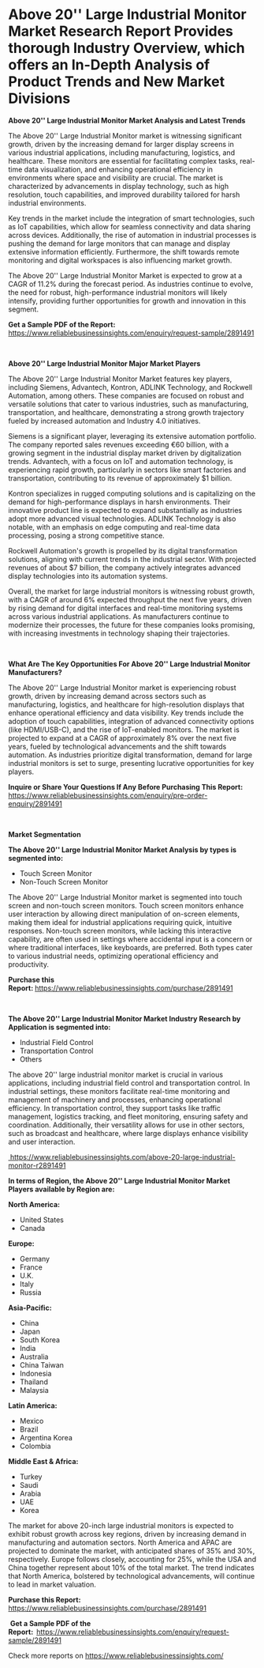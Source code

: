 <p><h1>Above 20'' Large Industrial Monitor Market Research Report Provides thorough Industry Overview, which offers an In-Depth Analysis of Product Trends and New Market Divisions</h1></p><p><strong>Above 20'' Large Industrial Monitor Market Analysis and Latest Trends</strong></p>
<p><p>The Above 20'' Large Industrial Monitor market is witnessing significant growth, driven by the increasing demand for larger display screens in various industrial applications, including manufacturing, logistics, and healthcare. These monitors are essential for facilitating complex tasks, real-time data visualization, and enhancing operational efficiency in environments where space and visibility are crucial. The market is characterized by advancements in display technology, such as high resolution, touch capabilities, and improved durability tailored for harsh industrial environments.</p><p>Key trends in the market include the integration of smart technologies, such as IoT capabilities, which allow for seamless connectivity and data sharing across devices. Additionally, the rise of automation in industrial processes is pushing the demand for large monitors that can manage and display extensive information efficiently. Furthermore, the shift towards remote monitoring and digital workspaces is also influencing market growth.</p><p>The Above 20'' Large Industrial Monitor Market is expected to grow at a CAGR of 11.2% during the forecast period. As industries continue to evolve, the need for robust, high-performance industrial monitors will likely intensify, providing further opportunities for growth and innovation in this segment.</p></p>
<p><strong>Get a Sample PDF of the Report:&nbsp;</strong> <a href="https://www.reliablebusinessinsights.com/enquiry/request-sample/2891491?utm_campaign=3080&utm_medium=2&utm_source=Github&utm_content=ia&utm_term=14032025&utm_id=above-20-large-industrial-monitor">https://www.reliablebusinessinsights.com/enquiry/request-sample/2891491</a></p>
<p>&nbsp;</p>
<p><strong>Above 20'' Large Industrial Monitor Major Market Players</strong></p>
<p><p>The Above 20'' Large Industrial Monitor Market features key players, including Siemens, Advantech, Kontron, ADLINK Technology, and Rockwell Automation, among others. These companies are focused on robust and versatile solutions that cater to various industries, such as manufacturing, transportation, and healthcare, demonstrating a strong growth trajectory fueled by increased automation and Industry 4.0 initiatives.</p><p>Siemens is a significant player, leveraging its extensive automation portfolio. The company reported sales revenues exceeding €60 billion, with a growing segment in the industrial display market driven by digitalization trends. Advantech, with a focus on IoT and automation technology, is experiencing rapid growth, particularly in sectors like smart factories and transportation, contributing to its revenue of approximately $1 billion.</p><p>Kontron specializes in rugged computing solutions and is capitalizing on the demand for high-performance displays in harsh environments. Their innovative product line is expected to expand substantially as industries adopt more advanced visual technologies. ADLINK Technology is also notable, with an emphasis on edge computing and real-time data processing, posing a strong competitive stance.</p><p>Rockwell Automation's growth is propelled by its digital transformation solutions, aligning with current trends in the industrial sector. With projected revenues of about $7 billion, the company actively integrates advanced display technologies into its automation systems.</p><p>Overall, the market for large industrial monitors is witnessing robust growth, with a CAGR of around 6% expected throughput the next five years, driven by rising demand for digital interfaces and real-time monitoring systems across various industrial applications. As manufacturers continue to modernize their processes, the future for these companies looks promising, with increasing investments in technology shaping their trajectories.</p></p>
<p>&nbsp;</p>
<p><strong>What Are The Key Opportunities For Above 20'' Large Industrial Monitor Manufacturers?</strong></p>
<p><p>The Above 20'' Large Industrial Monitor market is experiencing robust growth, driven by increasing demand across sectors such as manufacturing, logistics, and healthcare for high-resolution displays that enhance operational efficiency and data visibility. Key trends include the adoption of touch capabilities, integration of advanced connectivity options (like HDMI/USB-C), and the rise of IoT-enabled monitors. The market is projected to expand at a CAGR of approximately 8% over the next five years, fueled by technological advancements and the shift towards automation. As industries prioritize digital transformation, demand for large industrial monitors is set to surge, presenting lucrative opportunities for key players.</p></p>
<p><strong>Inquire or Share Your Questions If Any Before Purchasing This Report:</strong> <a href="https://www.reliablebusinessinsights.com/enquiry/pre-order-enquiry/2891491?utm_campaign=3080&utm_medium=2&utm_source=Github&utm_content=ia&utm_term=14032025&utm_id=above-20-large-industrial-monitor">https://www.reliablebusinessinsights.com/enquiry/pre-order-enquiry/2891491</a></p>
<p>&nbsp;</p>
<p><strong>Market Segmentation</strong></p>
<p><strong>The Above 20'' Large Industrial Monitor Market Analysis by types is segmented into:</strong></p>
<p><ul><li>Touch Screen Monitor</li><li>Non-Touch Screen Monitor</li></ul></p>
<p><p>The Above 20'' Large Industrial Monitor market is segmented into touch screen and non-touch screen monitors. Touch screen monitors enhance user interaction by allowing direct manipulation of on-screen elements, making them ideal for industrial applications requiring quick, intuitive responses. Non-touch screen monitors, while lacking this interactive capability, are often used in settings where accidental input is a concern or where traditional interfaces, like keyboards, are preferred. Both types cater to various industrial needs, optimizing operational efficiency and productivity.</p></p>
<p><strong>Purchase this Report:&nbsp;</strong><a href="https://www.reliablebusinessinsights.com/purchase/2891491?utm_campaign=3080&utm_medium=2&utm_source=Github&utm_content=ia&utm_term=14032025&utm_id=above-20-large-industrial-monitor">https://www.reliablebusinessinsights.com/purchase/2891491</a></p>
<p>&nbsp;</p>
<p><strong>The Above 20'' Large Industrial Monitor Market Industry Research by Application is segmented into:</strong></p>
<p><ul><li>Industrial Field Control</li><li>Transportation Control</li><li>Others</li></ul></p>
<p><p>The above 20'' large industrial monitor market is crucial in various applications, including industrial field control and transportation control. In industrial settings, these monitors facilitate real-time monitoring and management of machinery and processes, enhancing operational efficiency. In transportation control, they support tasks like traffic management, logistics tracking, and fleet monitoring, ensuring safety and coordination. Additionally, their versatility allows for use in other sectors, such as broadcast and healthcare, where large displays enhance visibility and user interaction.</p></p>
<p><a href="https://www.reliablebusinessinsights.com/above-20-large-industrial-monitor-r2891491?utm_campaign=3080&utm_medium=2&utm_source=Github&utm_content=ia&utm_term=14032025&utm_id=above-20-large-industrial-monitor">&nbsp;https://www.reliablebusinessinsights.com/above-20-large-industrial-monitor-r2891491</a></p>
<p><strong>In terms of Region, the Above 20'' Large Industrial Monitor Market Players available by Region are:</strong></p>
<p>
    <p> <strong> North America: </strong>
        <ul>
            <li>United States</li>
            <li>Canada</li>
        </ul>
        </p> 
    <p> <strong> Europe: </strong>
        <ul>
            <li>Germany</li>
            <li>France</li>
            <li>U.K.</li>
            <li>Italy</li>
            <li>Russia</li>
        </ul>
        </p> 
    <p> <strong> Asia-Pacific: </strong>
        <ul>
            <li>China</li>
            <li>Japan</li>
            <li>South Korea</li>
            <li>India</li>
            <li>Australia</li>
            <li>China Taiwan</li>
            <li>Indonesia</li>
            <li>Thailand</li>
            <li>Malaysia</li>
        </ul>
        </p> 
    <p> <strong> Latin America: </strong>
        <ul>
            <li>Mexico</li>
            <li>Brazil</li>
            <li>Argentina Korea</li>
            <li>Colombia</li>
        </ul>
        </p> 
    <p> <strong> Middle East & Africa: </strong>
        <ul>
            <li>Turkey</li>
            <li>Saudi</li>
            <li>Arabia</li>
            <li>UAE</li>
            <li>Korea</li>
        </ul>
    </p>
    </p>
<p><p>The market for above 20-inch large industrial monitors is expected to exhibit robust growth across key regions, driven by increasing demand in manufacturing and automation sectors. North America and APAC are projected to dominate the market, with anticipated shares of 35% and 30%, respectively. Europe follows closely, accounting for 25%, while the USA and China together represent about 10% of the total market. The trend indicates that North America, bolstered by technological advancements, will continue to lead in market valuation.</p></p>
<p><strong>Purchase this Report: </strong><a href="https://www.reliablebusinessinsights.com/purchase/2891491?utm_campaign=3080&utm_medium=2&utm_source=Github&utm_content=ia&utm_term=14032025&utm_id=above-20-large-industrial-monitor">https://www.reliablebusinessinsights.com/purchase/2891491</a></p>
<p>&nbsp;<strong>Get a Sample PDF of the Report:&nbsp;&nbsp;</strong><a href="https://www.reliablebusinessinsights.com/enquiry/request-sample/2891491?utm_campaign=3080&utm_medium=2&utm_source=Github&utm_content=ia&utm_term=14032025&utm_id=above-20-large-industrial-monitor">https://www.reliablebusinessinsights.com/enquiry/request-sample/2891491</a></p>
<p><strong></strong></p>
<p>Check more reports on <a href="https://www.reliablebusinessinsights.com/?utm_campaign=3080&utm_medium=2&utm_source=Github&utm_content=ia&utm_term=14032025&utm_id=above-20-large-industrial-monitor">https://www.reliablebusinessinsights.com/</a></p>